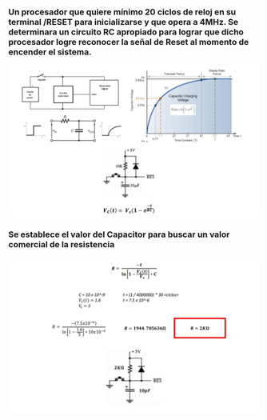 ### Un procesador que quiere mínimo 20 ciclos de reloj en su terminal /RESET para inicializarse y que opera a 4MHz. Se determinara un circuito RC apropiado para lograr que dicho procesador logre reconocer la señal de Reset al momento de encender el sistema.

![](./Img1.jpg)


### Se establece el valor del Capacitor para buscar un valor comercial de la resistencia

![](./Img2.jpg)